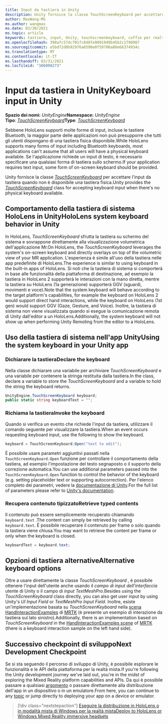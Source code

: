```yaml
---
title: Input da tastiera in Unity
description: Unity fornisce la classe TouchScreenKeyboard per accettare l'input da tastiera quando non è disponibile una tastiera fisica.
author: MaxWang-MS
ms.author: wangmax
ms.date: 03/30/2021
ms.topic: article
keywords: tastiera, input, Unity, touchscreenkeyboard, cuffie per realtà mista, cuffia di realtà mista di Windows, cuffia virtuale reale, HoloLens, HoloLens 2
ms.openlocfilehash: 398a7c57dc701fc848fe9091949b45b2c1796987
ms.sourcegitcommit: e5bd72d8b92976a6590e0f59706a88e66374934c
ms.translationtype: MT
ms.contentlocale: it-IT
ms.lasthandoff: 03/31/2021
ms.locfileid: "106098273"
---
```

# <a name="keyboard-input-in-unity"></a><span data-ttu-id="72a3c-104">Input da tastiera in Unity</span><span class="sxs-lookup"><span data-stu-id="72a3c-104">Keyboard input in Unity</span></span>

<span data-ttu-id="72a3c-105">**Spazio dei nomi:** *UnityEngine*</span><span class="sxs-lookup"><span data-stu-id="72a3c-105">**Namespace:** *UnityEngine*</span></span><br>
 <span data-ttu-id="72a3c-106">**Tipo**: *[TouchScreenKeyboard](https://docs.unity3d.com/ScriptReference/TouchScreenKeyboard.html)*</span><span class="sxs-lookup"><span data-stu-id="72a3c-106">**Type**: *[TouchScreenKeyboard](https://docs.unity3d.com/ScriptReference/TouchScreenKeyboard.html)*</span></span>

<span data-ttu-id="72a3c-107">Sebbene HoloLens supporti molte forme di input, incluse le tastiere Bluetooth, la maggior parte delle applicazioni non può presupporre che tutti gli utenti dispongano di una tastiera fisica disponibile.</span><span class="sxs-lookup"><span data-stu-id="72a3c-107">While HoloLens supports many forms of input including Bluetooth keyboards, most applications can't assume that all users will have a physical keyboard available.</span></span> <span data-ttu-id="72a3c-108">Se l'applicazione richiede un input di testo, è necessario specificare una qualsiasi forma di tastiera sullo schermo.</span><span class="sxs-lookup"><span data-stu-id="72a3c-108">If your application requires text input, some form of on-screen keyboard should be provided.</span></span>

<span data-ttu-id="72a3c-109">Unity fornisce la classe *[TouchScreenKeyboard](https://docs.unity3d.com/ScriptReference/TouchScreenKeyboard.html)* per accettare l'input da tastiera quando non è disponibile una tastiera fisica.</span><span class="sxs-lookup"><span data-stu-id="72a3c-109">Unity provides the *[TouchScreenKeyboard](https://docs.unity3d.com/ScriptReference/TouchScreenKeyboard.html)* class for accepting keyboard input when there's no physical keyboard available.</span></span>

## <a name="hololens-system-keyboard-behavior-in-unity"></a><span data-ttu-id="72a3c-110">Comportamento della tastiera di sistema HoloLens in Unity</span><span class="sxs-lookup"><span data-stu-id="72a3c-110">HoloLens system keyboard behavior in Unity</span></span>

<span data-ttu-id="72a3c-111">In HoloLens, *TouchScreenKeyboard* sfrutta la tastiera su schermo del sistema e sovrappone direttamente alla visualizzazione volumetrica dell'applicazione Mr.</span><span class="sxs-lookup"><span data-stu-id="72a3c-111">On HoloLens, the *TouchScreenKeyboard* leverages the system's on-screen keyboard and directly overlays on top of the volumetric view of your MR application.</span></span> <span data-ttu-id="72a3c-112">L'esperienza è simile all'uso della tastiera nelle app predefinite di HoloLens.</span><span class="sxs-lookup"><span data-stu-id="72a3c-112">The experience is similar to using keyboard in the built-in apps of HoloLens.</span></span> <span data-ttu-id="72a3c-113">Si noti che la tastiera di sistema si comporterà in base alle funzionalità della piattaforma di destinazione, ad esempio la tastiera in HoloLens 2 supporterà le interazioni con la mano diretta, mentre la tastiera su HoloLens (1a generazione) supporterà GGV (sguardi, movimenti e voce).</span><span class="sxs-lookup"><span data-stu-id="72a3c-113">Note that the system keyboard will behave according to the target platform's capabilities, for example the keyboard on HoloLens 2 would support direct hand interactions, while the keyboard on HoloLens (1st gen) would support GGV (Gaze, Gesture, and Voice).</span></span> <span data-ttu-id="72a3c-114">Inoltre, la tastiera di sistema non viene visualizzata quando si esegue la comunicazione remota di Unity dall'editor a un HoloLens.</span><span class="sxs-lookup"><span data-stu-id="72a3c-114">Additionally, the system keyboard will not show up when performing Unity Remoting from the editor to a HoloLens.</span></span>

## <a name="using-the-system-keyboard-in-your-unity-app"></a><span data-ttu-id="72a3c-115">Uso della tastiera di sistema nell'app Unity</span><span class="sxs-lookup"><span data-stu-id="72a3c-115">Using the system keyboard in your Unity app</span></span>

### <a name="declare-the-keyboard"></a><span data-ttu-id="72a3c-116">Dichiarare la tastiera</span><span class="sxs-lookup"><span data-stu-id="72a3c-116">Declare the keyboard</span></span>

<span data-ttu-id="72a3c-117">Nella classe dichiarare una variabile per archiviare *TouchScreenKeyboard* e una variabile per contenere la stringa restituita dalla tastiera.</span><span class="sxs-lookup"><span data-stu-id="72a3c-117">In the class, declare a variable to store the *TouchScreenKeyboard* and a variable to hold the string the keyboard returns.</span></span>

```cs
UnityEngine.TouchScreenKeyboard keyboard;
public static string keyboardText = "";
```

### <a name="invoke-the-keyboard"></a><span data-ttu-id="72a3c-118">Richiama la tastiera</span><span class="sxs-lookup"><span data-stu-id="72a3c-118">Invoke the keyboard</span></span>

<span data-ttu-id="72a3c-119">Quando si verifica un evento che richiede l'input da tastiera, utilizzare il comando seguente per visualizzare la tastiera.</span><span class="sxs-lookup"><span data-stu-id="72a3c-119">When an event occurs requesting keyboard input, use the following to show the keyboard.</span></span>

```cs
keyboard = TouchScreenKeyboard.Open("text to edit");
```

<span data-ttu-id="72a3c-120">È possibile usare parametri aggiuntivi passati nella `TouchScreenKeyboard.Open` funzione per controllare il comportamento della tastiera, ad esempio l'impostazione del testo segnaposto o il supporto della correzione automatica.</span><span class="sxs-lookup"><span data-stu-id="72a3c-120">You can use additional parameters passed into the `TouchScreenKeyboard.Open` function to control the behavior of the keyboard (e.g. setting placeholder text or supporting autocorrection).</span></span> <span data-ttu-id="72a3c-121">Per l'elenco completo dei parametri, vedere la [documentazione di Unity](https://docs.unity3d.com/ScriptReference/TouchScreenKeyboard.Open.html).</span><span class="sxs-lookup"><span data-stu-id="72a3c-121">For the full list of parameters please refer to [Unity's documentation](https://docs.unity3d.com/ScriptReference/TouchScreenKeyboard.Open.html).</span></span>

### <a name="retrieve-typed-contents"></a><span data-ttu-id="72a3c-122">Recupera contenuto tipizzato</span><span class="sxs-lookup"><span data-stu-id="72a3c-122">Retrieve typed contents</span></span>

<span data-ttu-id="72a3c-123">Il contenuto può essere semplicemente recuperato chiamando `keyboard.text` .</span><span class="sxs-lookup"><span data-stu-id="72a3c-123">The content can simply be retrieved by calling `keyboard.text`.</span></span> <span data-ttu-id="72a3c-124">È possibile recuperare il contenuto per frame o solo quando la tastiera viene chiusa.</span><span class="sxs-lookup"><span data-stu-id="72a3c-124">You may want to retrieve the content per frame or only when the keyboard is closed.</span></span>

```cs
keyboardText = keyboard.text;
```

## <a name="alternative-keyboard-options"></a><span data-ttu-id="72a3c-125">Opzioni di tastiera alternative</span><span class="sxs-lookup"><span data-stu-id="72a3c-125">Alternative keyboard options</span></span>

<span data-ttu-id="72a3c-126">Oltre a usare direttamente la classe *TouchScreenKeyboard* , è possibile ottenere l'input dell'utente anche usando il *campo di input dell'interfaccia* utente di Unity o il campo di *input TextMeshPro*.</span><span class="sxs-lookup"><span data-stu-id="72a3c-126">Besides using the *TouchScreenKeyboard* class directly, you can also get user input by using Unity's *UI Input Field* or *TextMeshPro Input Field*.</span></span> <span data-ttu-id="72a3c-127">Inoltre, esiste un'implementazione basata su *TouchScreenKeyboard* nella [scena HandInteractionExamples](/windows/mixed-reality/mrtk-unity/features/example-scenes/hand-interaction-examples) di [MRTK](/windows/mixed-reality/mrtk-unity) (è presente un esempio di interazione da tastiera sul lato sinistro).</span><span class="sxs-lookup"><span data-stu-id="72a3c-127">Additionally, there is an implementation based on *TouchScreenKeyboard* in the [HandInteractionExamples scene](/windows/mixed-reality/mrtk-unity/features/example-scenes/hand-interaction-examples) of [MRTK](/windows/mixed-reality/mrtk-unity) (there is a keyboard interaction sample on the left hand side).</span></span>

## <a name="next-development-checkpoint"></a><span data-ttu-id="72a3c-128">Successivo checkpoint di sviluppo</span><span class="sxs-lookup"><span data-stu-id="72a3c-128">Next Development Checkpoint</span></span>

<span data-ttu-id="72a3c-129">Se si sta seguendo il percorso di sviluppo di Unity, è possibile esplorare le funzionalità e le API della piattaforma per la realtà mista.</span><span class="sxs-lookup"><span data-stu-id="72a3c-129">If you're following the Unity development journey we've laid out, you're in the midst of exploring the Mixed Reality platform capabilities and APIs.</span></span> <span data-ttu-id="72a3c-130">Da qui è possibile passare a qualsiasi [argomento](unity-development-overview.md#3-advanced-features) o passare direttamente alla distribuzione dell'app in un dispositivo o in un emulatore.</span><span class="sxs-lookup"><span data-stu-id="72a3c-130">From here, you can continue to any [topic](unity-development-overview.md#3-advanced-features) or jump directly to deploying your app on a device or emulator.</span></span>

> [!div class="nextstepaction"]
> [<span data-ttu-id="72a3c-131">Eseguire la distribuzione in HoloLens o in modalità mista di Windows per la realtà mista</span><span class="sxs-lookup"><span data-stu-id="72a3c-131">Deploy to HoloLens or Windows Mixed Reality immersive headsets</span></span>](../platform-capabilities-and-apis/using-visual-studio.md)
